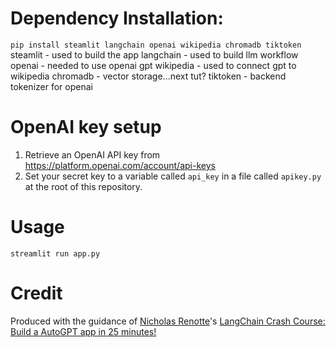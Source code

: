 
# Dependency Installation:
`pip install steamlit langchain openai wikipedia chromadb tiktoken`
steamlit - used to build the app
langchain - used to build llm workflow
openai - needed to use openai gpt
wikipedia - used to connect gpt to wikipedia
chromadb - vector storage...next tut?
tiktoken - backend tokenizer for openai

# OpenAI key setup
1. Retrieve an OpenAI API key from https://platform.openai.com/account/api-keys
2. Set your secret key to a variable called `api_key` in a file called `apikey.py` at the root of this repository.

# Usage
`streamlit run app.py`

# Credit
Produced with the guidance of [Nicholas Renotte](https://github.com/nicknochnack)'s [LangChain Crash Course: Build a AutoGPT app in 25 minutes!](https://www.youtube.com/watch?v=MlK6SIjcjE8)